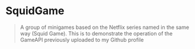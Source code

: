 # SquidGame
> A group of minigames based on the Netflix series named in the same way (Squid Game). This is to demonstrate the operation of the GameAPI previously uploaded to my Github profile
